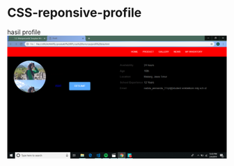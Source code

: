 # CSS-reponsive-profile
hasil profile
![alt text](https://github.com/nabilajr/CSS-reponsive-profile/blob/master/Screenshot%20(91).png?raw=true)
